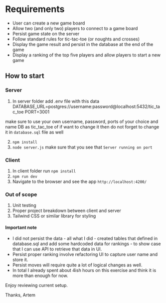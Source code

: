 # Requirements

- User can create a new game board
- Allow two (and only two) players to connect to a game board
- Persist game state on the server
- Follow standard rules for tic-tac-toe (or noughts and crosses)
- Display the game result and persist in the database at the end of the game
- Display a ranking of the top five players and allow players to start a new game

## How to start

### Server

1. In server folder add .env file with this data
   DATABASE_URL=postgres://username:password@localhost:5432/tic_tac_toe
   PORT=3001

make sure to use your own username, password, ports of your choice and name DB as tic_tac_toe of if want to change it then do not forget to change it in `database.sql` file as well

2. `npm install`
3. `node server.js` make sure that you see that `Server running on port`

### Client

1. In client folder run `npm install`
2. `npm run dev`
3. Navigate to the browser and see the app `http://localhost:4200/`

### Out of scope

1. Unit testing
2. Proper project breakdown between client and server
3. Tailwind CSS or similar library for styling

#### Important note

- I did not persist the data - all what I did - created tables that defined in database.sql and add some hardcoded data for rankings - to show case that I can use API to retrieve that data in UI.
- Persist proper ranking involve refactoring UI to capture user name and store it.
- Persist moves will require quite a lot of logical changes as well.
- In total I already spent about 4ish hours on this exercise and think it is more than enough for now.

Enjoy reviewing current setup.

Thanks,
Artem
